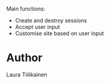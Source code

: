 Main functions:

- Create and destroy sessions
- Accept user input
- Customise site based on user input

# Author
Laura Tiilikainen
